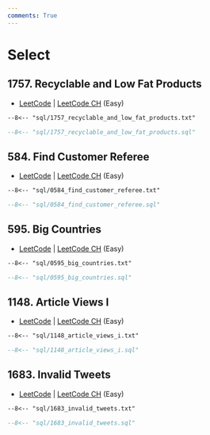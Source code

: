 ```yaml
---
comments: True
---
```


# Select

## 1757. Recyclable and Low Fat Products

-   [LeetCode](https://leetcode.com/problems/recyclable-and-low-fat-products/) | [LeetCode CH](https://leetcode.cn/problems/recyclable-and-low-fat-products/) (Easy)


```txt
--8<-- "sql/1757_recyclable_and_low_fat_products.txt"
```

```sql
--8<-- "sql/1757_recyclable_and_low_fat_products.sql"
```


## 584. Find Customer Referee

-   [LeetCode](https://leetcode.com/problems/find-customer-referee/) | [LeetCode CH](https://leetcode.cn/problems/find-customer-referee/) (Easy)


```txt
--8<-- "sql/0584_find_customer_referee.txt"
```

```sql
--8<-- "sql/0584_find_customer_referee.sql"
```


## 595. Big Countries

-   [LeetCode](https://leetcode.com/problems/big-countries/) | [LeetCode CH](https://leetcode.cn/problems/big-countries/) (Easy)


```txt
--8<-- "sql/0595_big_countries.txt"
```

```sql
--8<-- "sql/0595_big_countries.sql"
```


## 1148. Article Views I

-   [LeetCode](https://leetcode.com/problems/article-views-i/) | [LeetCode CH](https://leetcode.cn/problems/article-views-i/) (Easy)


```txt
--8<-- "sql/1148_article_views_i.txt"
```

```sql
--8<-- "sql/1148_article_views_i.sql"
```


## 1683. Invalid Tweets

-   [LeetCode](https://leetcode.com/problems/invalid-tweets/) | [LeetCode CH](https://leetcode.cn/problems/invalid-tweets/) (Easy)


```txt
--8<-- "sql/1683_invalid_tweets.txt"
```

```sql
--8<-- "sql/1683_invalid_tweets.sql"
```
